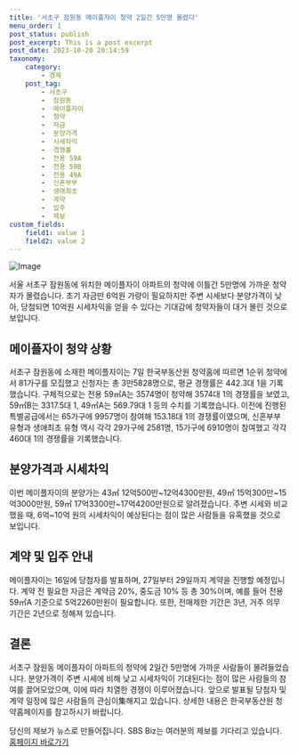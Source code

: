 ```yaml
---
title: '서초구 잠원동 메이플자이 청약 2일간 5만명 몰렸다'
menu_order: 1
post_status: publish
post_excerpt: This is a post excerpt
post_date: 2023-10-20 20:14:59
taxonomy:
    category:
        - 경제
    post_tag:
        - 서초구
        -  잠원동
        -  메이플자이
        -  청약
        -  자금
        -  분양가격
        -  시세차익
        -  경쟁률
        -  전용 59A
        -  전용 59B
        -  전용 49A
        -  신혼부부
        -  생애최초
        -  계약
        -  입주
        -  제보
custom_fields:
    field1: value 1
    field2: value 2
---
```


![Image](https://imgnews.pstatic.net/image/374/2024/02/07/0000369672_001_20240207075710534.jpg?type=w647)


서울 서초구 잠원동에 위치한 메이플자이 아파트의 청약에 이틀간 5만명에 가까운 청약자가 몰렸습니다. 초기 자금만 6억원 가량이 필요하지만 주변 시세보다 분양가격이 낮아, 당첨되면 10억원 시세차익을 얻을 수 있다는 기대감에 청약자들이 대거 몰린 것으로 보입니다.

## 메이플자이 청약 상황
서초구 잠원동에 소재한 메이플자이는 7일 한국부동산원 청약홈에 따르면 1순위 청약에서 81가구를 모집했고 신청자는 총 3만5828명으로, 평균 경쟁률은 442.3대 1을 기록했습니다. 구체적으로는 전용 59㎡A는 3574명이 청약해 3574대 1의 경쟁률을 보였고, 59㎡B는 3317.5대 1, 49㎡A는 569.79대 1 등의 수치를 기록했습니다. 이전에 진행된 특별공급에서는 65가구에 9957명이 참여해 153.18대 1의 경쟁률이였으며, 신혼부부 유형과 생애최초 유형 역시 각각 29가구에 2581명, 15가구에 6910명이 참여했고 각각 460대 1의 경쟁률을 기록했습니다.

## 분양가격과 시세차익
이번 메이플자이의 분양가는 43㎡ 12억500만~12억4300만원, 49㎡ 15억300만~15억3000만원, 59㎡ 17억3300만~17억4200만원으로 알려졌습니다. 주변 시세와 비교했을 때, 6억~10억 원의 시세차익이 예상된다는 점이 많은 사람들을 유혹했을 것으로 보입니다.

## 계약 및 입주 안내
메이플자이는 16일에 당첨자를 발표하며, 27일부터 29일까지 계약을 진행할 예정입니다. 계약 전 필요한 자금은 계약금 20%, 중도금 10% 등 총 30%이며, 예를 들어 전용 59㎡A 기준으로 5억2260만원이 필요합니다. 또한, 전매제한 기간은 3년, 거주 의무 기간은 2년으로 정해져 있습니다.

## 결론
서초구 잠원동 메이플자이 아파트의 청약에 2일간 5만명에 가까운 사람들이 몰려들었습니다. 분양가격이 주변 시세에 비해 낮고 시세차익이 기대된다는 점이 많은 사람들의 참여를 끌어모았으며, 이에 따라 치열한 경쟁이 이루어졌습니다. 앞으로 발표될 당첨자 및 계약 일정에 많은 사람들의 관심이集해지고 있습니다. 상세한 내용은 한국부동산원 청약홈페이지를 참고하시기 바랍니다.

당신의 제보가 뉴스로 만들어집니다. SBS Biz는 여러분의 제보를 기다리고 있습니다. [홈페이지 바로가기](https://url.kr/9pghjn)
